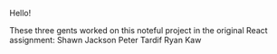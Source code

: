 Hello!

These three gents worked on this noteful project in the original React assignment:
Shawn Jackson
Peter Tardif
Ryan Kaw